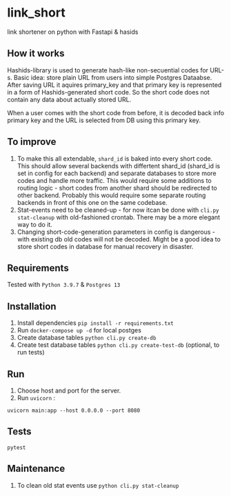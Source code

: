 # link_short
link shortener on python with Fastapi &amp; hasids

## How it works
Hashids-library is used to generate hash-like non-secuential codes for URL-s. 
Basic idea: store plain URL from users into simple Postgres Dataabse. After saving URL it aquires primary_key and that primary key is represented in a form of Hashids-generated short code. So the short code does not contain any data about actually stored URL.

When a user comes with the short code from before, it is decoded back info primary key and the URL is selected from DB using this primary key. 

## To improve
1. To make this all extendable, `shard_id` is baked into every short code. This should allow several backends with differtent shard_id (shard_id is set in config for each backend) and separate databases to store more codes and handle more traffic. This would require some additions to routing logic - short codes from another shard should be redirected to other backend. Probably this would require some separate routing backends in front of this one on the same codebase.
2. Stat-events need to be cleaned-up - for now itcan be done with `cli.py stat-cleanup` with old-fashioned crontab. There may be a more elegant way to do it. 
3. Changing short-code-generation parameters in config is dangerous - with existing db old codes will not be decoded. Might be a good idea to store short codes in database for manual recovery in disaster.


## Requirements
Tested with `Python 3.9.7` &amp; `Postgres 13`

## Installation
1. Install dependencies `pip install -r requirements.txt`
2. Run `docker-compose up -d` for local postges
3. Create database tables `python cli.py create-db`
4. Create test database tables `python cli.py create-test-db` (optional, to run tests)

## Run

1. Choose host and port for the server.
2. Run `uvicorn` : 
```
uvicorn main:app --host 0.0.0.0 --port 8080
```


## Tests
```
pytest
```

## Maintenance 
1. To clean old stat events use `python cli.py stat-cleanup`
